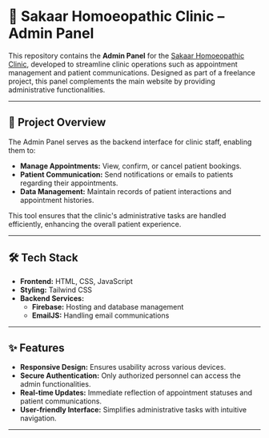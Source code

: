 # 🌿 Sakaar Homoeopathic Clinic – Admin Panel

This repository contains the **Admin Panel** for the [Sakaar Homoeopathic Clinic](https://sakaarhomoeopathy.com/), developed to streamline clinic operations such as appointment management and patient communications. Designed as part of a freelance project, this panel complements the main website by providing administrative functionalities.

---

## 📌 Project Overview

The Admin Panel serves as the backend interface for clinic staff, enabling them to:

- **Manage Appointments:** View, confirm, or cancel patient bookings.
- **Patient Communication:** Send notifications or emails to patients regarding their appointments.
- **Data Management:** Maintain records of patient interactions and appointment histories.

This tool ensures that the clinic's administrative tasks are handled efficiently, enhancing the overall patient experience.

---

## 🛠️ Tech Stack

- **Frontend:** HTML, CSS, JavaScript
- **Styling:** Tailwind CSS
- **Backend Services:**
  - **Firebase:** Hosting and database management
  - **EmailJS:** Handling email communications

---

## ✨ Features

- **Responsive Design:** Ensures usability across various devices.
- **Secure Authentication:** Only authorized personnel can access the admin functionalities.
- **Real-time Updates:** Immediate reflection of appointment statuses and patient communications.
- **User-friendly Interface:** Simplifies administrative tasks with intuitive navigation.

---

